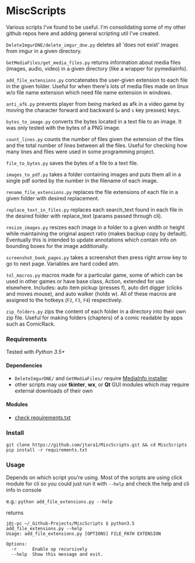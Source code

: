 # MiscScripts
Various scripts I've found to be useful. I'm consolidating some of my other
github repos here and adding general scripting util I've created.


`DeleteImgurDNE/delete_imgur_dne.py` deletes all 'does not exist' images 
from imgur in a given directory.

`GetMediaFiles/get_media_files.py` returns information about media files
(images, audio, video) in a given directory (like a wrapper for pymediainfo).

`add_file_extensions.py` concatenates the user-given extension to each file
in the given folder. Useful for when there's lots of media files made on linux
w/o file name extension which need file name extension in windows.

`anti_afk.py` prevents player from being marked as afk in a video game by
moving the character forward and backward (`w` and `s` key presses) keys.

`bytes_to_image.py` converts the bytes located in a text file to an image. It
was only tested with the bytes of a PNG image.

`count_lines.py` counts the number of files given the extension of the files and
the total number of lines between all the files. Useful for checking how many
lines and files were used in some programming project.

`file_to_bytes.py` saves the bytes of a file to a text file.

`images_to_pdf.py` takes a folder containing images and puts them all in a
single pdf sorted by the number in the filename of each image.

`rename_file_extensions.py` replaces the file extensions of each file in a given
folder with desired replacement.

`replace_text_in_files.py` replaces each search_text found in each file in the
desired folder with replace_text (params passed through cli).

`resize_images.py` resizes each image in a folder to a given width or height
while maintaining the original aspect ratio (makes backup copy by default).
Eventually this is intended to update annotations which contain
info on bounding boxes for the image additionally.

`screenshot_book_pages.py` takes a screenshot then press right arrow key to
go to next page. Variables are hard coded atm.

`tol_macros.py` macros made for a particular game, some of which can be used in
other games or have base class, Action, extended for use elsewhere. Includes:
auto item pickup (presses f), auto dirt digger (clicks and moves mouse),
and auto walker (holds w). All of these macros are assigned to the hotkeys
(`F2`, `F3`, `F4`) respectively.

`zip_folders.py` zips the content of each folder in a directory into their own
zip file. Useful for making folders (chapters) of a comic
readable by apps such as ComicRack.

### Requirements

Tested with *Python 3.5+*

#### Dependencies

- `DeleteImgurDNE/` and `GetMediaFiles/` require 
[MediaInfo installer](https://mediaarea.net/en/MediaInfo/Download)
- other scripts may use **tkinter**, **wx**, or **Qt** GUI modules which 
may require external downloads of their own

#### Modules

- [check requirements.txt](https://github.com/jtara1/MiscScripts/blob/master/requirements.txt)

### Install

```
git clone https://github.com/jtara1/MiscScripts.git && cd MiscScripts
pip install -r requirements.txt
```

### Usage

Depends on which script you're using. Most of the scripts are using
click module for cli so you could just run it with `--help` and check the 
help and cli info in console

e.g.:
`python add_file_extensions.py --help`

returns
```
j@j-pc ~/_Github-Projects/MiscScripts $ python3.5 add_file_extensions.py --help
Usage: add_file_extensions.py [OPTIONS] FILE_PATH EXTENSION

Options:
  -r      Enable op recursively
  --help  Show this message and exit.

```
